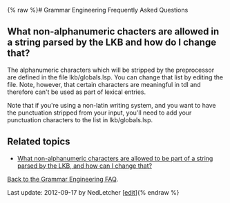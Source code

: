 {% raw %}# Grammar Engineering Frequently Asked Questions

## What non-alphanumeric chacters are allowed in a string parsed by the LKB and how do I change that?

The alphanumeric characters which will be stripped by the preprocessor
are defined in the file lkb/globals.lsp. You can change that list by
editing the file. Note, however, that certain characters are meaningful
in tdl and therefore can't be used as part of lexical entries.

Note that if you're using a non-latin writing system, and you want to
have the punctuation stripped from your input, you'll need to add your
punctuation characters to the list in lkb/globals.lsp.

## Related topics

- [What non-alphanumeric characters are allowed to be part of a string
parsed by the LKB, and how can I change that?](../GeFaqNonAlpha)

[Back to the Grammar Engineering FAQ](/GrammarEngineeringFaq).

Last update: 2012-09-17 by NedLetcher [[edit](https://github.com/delph-in/docs/wiki/GeFaqNonAlpha/_edit)]{% endraw %}